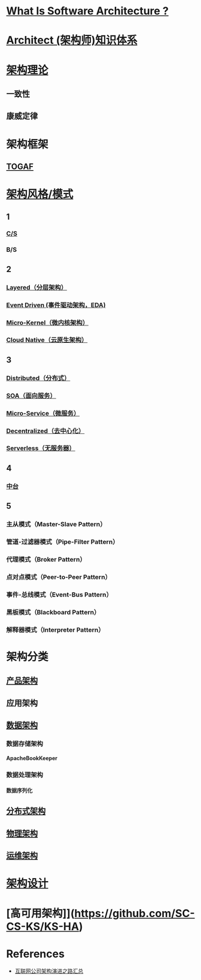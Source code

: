 
# [What Is Software Architecture ?](WhatIs.md)

# [Architect (架构师)知识体系](KS-Architect/README.md)

# [架构理论](ArchTheory/README.md)
## 一致性
## 康威定律

# 架构框架
## [TOGAF](ArchFramework/TOGAF/README.md)

# [架构风格/模式](ArchStyle/README.md)
## 1
### [C/S](ArchStyle/CS/README.md)
### B/S

## 2
### [Layered（分层架构）](Archs/Layered/README.md)
### [Event Driven (事件驱动架构，EDA)](Archs/Event-Driven/README.md)
### [Micro-Kernel（微内核架构）](ArchStyle/Microkernel/README.md)
### [Cloud Native（云原生架构）](Archs/Cloud-Native/README.md)

## 3
### [Distributed（分布式）](Archs/Distributed/README.md)
### [SOA（面向服务）](Archs/SOA/README.md)
### [Micro-Service（微服务）](Archs/MicroService/README.md)
### [Decentralized（去中心化）](ArchStyle/Decentralized/README.md)
### [Serverless（无服务器）](Archs/Serverless/README.md)

## 4
### [中台](Archs/MiddleGround/README.md)

## 5
### 主从模式（Master-Slave Pattern）
### 管道-过滤器模式（Pipe-Filter Pattern）
### 代理模式（Broker Pattern）
### 点对点模式（Peer-to-Peer Pattern）
### 事件-总线模式（Event-Bus Pattern）
### 黑板模式（Blackboard Pattern）
### 解释器模式（Interpreter Pattern）

# 架构分类
## [产品架构](ArchClassification/Product-Arch/README.md)
## 应用架构
## [数据架构](ArchClassification/Data-Arch/README.md)
### 数据存储架构
#### ApacheBookKeeper
### 数据处理架构
#### 数据序列化
## [分布式架构]()
## [物理架构]()
## [运维架构]()

# [架构设计](ArchDesign/README.md)

# [高可用架构]](https://github.com/SC-CS-KS/KS-HA)

# References
* [互联网公司架构演进之路汇总](https://www.jianshu.com/p/49ddf2f5c165)